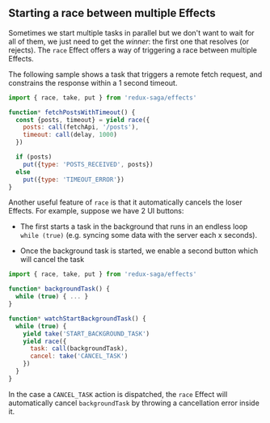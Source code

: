 ## Starting a race between multiple Effects

Sometimes we start multiple tasks in parallel but we don't want to wait for all of them, we just need
to get the *winner*: the first one that resolves (or rejects). The `race` Effect offers a way of
triggering a race between multiple Effects.

The following sample shows a task that triggers a remote fetch request, and constrains the response within a
1 second timeout.

```javascript
import { race, take, put } from 'redux-saga/effects'

function* fetchPostsWithTimeout() {
  const {posts, timeout} = yield race({
    posts: call(fetchApi, '/posts'),
    timeout: call(delay, 1000)
  })

  if (posts)
    put({type: 'POSTS_RECEIVED', posts})
  else
    put({type: 'TIMEOUT_ERROR'})
}
```

Another useful feature of `race` is that it automatically cancels the loser Effects. For example,
suppose we have 2 UI buttons:

- The first starts a task in the background that runs in an endless loop `while (true)`
(e.g. syncing some data with the server each x seconds).

- Once the background task is started, we enable a second button which will cancel the task


```javascript
import { race, take, put } from 'redux-saga/effects'

function* backgroundTask() {
  while (true) { ... }
}

function* watchStartBackgroundTask() {
  while (true) {
    yield take('START_BACKGROUND_TASK')
    yield race({
      task: call(backgroundTask),
      cancel: take('CANCEL_TASK')
    })
  }
}
```

In the case a `CANCEL_TASK` action is dispatched, the `race` Effect will automatically cancel
`backgroundTask` by throwing a cancellation error inside it.

